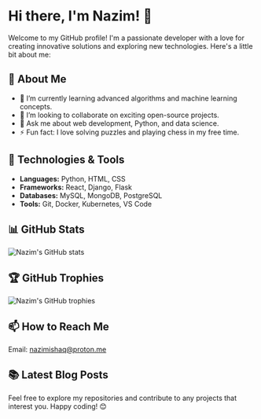 # Hi there, I'm Nazim! 👋

Welcome to my GitHub profile! I'm a passionate developer with a love for creating innovative solutions and exploring new technologies. Here's a little bit about me:

## 🚀 About Me

- 🌱 I’m currently learning advanced algorithms and machine learning concepts.
- 👯 I’m looking to collaborate on exciting open-source projects.
- 💬 Ask me about web development, Python, and data science.
- ⚡ Fun fact: I love solving puzzles and playing chess in my free time.

## 🔧 Technologies & Tools

- **Languages:** Python, HTML, CSS
- **Frameworks:** React, Django, Flask
- **Databases:** MySQL, MongoDB, PostgreSQL
- **Tools:** Git, Docker, Kubernetes, VS Code

## 📊 GitHub Stats

![Nazim's GitHub stats](https://github-readme-stats.vercel.app/api?username=DevNazimishaq&show_icons=true&theme=radical)

## 🏆 GitHub Trophies

![Nazim's GitHub trophies](https://github-profile-trophy.vercel.app/?username=DevNazimishaq&theme=dracula)

## 📫 How to Reach Me

Email: nazimishaq@proton.me
## 📚 Latest Blog Posts

Feel free to explore my repositories and contribute to any projects that interest you. Happy coding! 😊

